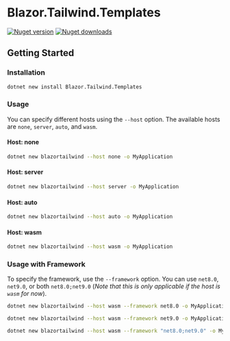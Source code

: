 # Blazor.Tailwind.Templates

[![Nuget version](https://img.shields.io/nuget/v/Blazor.Tailwind.Templates?color=ff4081&label=nuget%20version&logo=nuget&style=flat-square)](https://www.nuget.org/packages/Blazor.Tailwind.Templates/)
[![Nuget downloads](https://img.shields.io/nuget/dt/Blazor.Tailwind.Templates?color=ff4081&label=nuget%20downloads&logo=nuget&style=flat-square)](https://www.nuget.org/packages/Blazor.Tailwind.Templates/)

## Getting Started

### Installation

```sh
dotnet new install Blazor.Tailwind.Templates
```

### Usage

You can specify different hosts using the `--host` option. The available hosts are `none`, `server`, `auto`, and `wasm`.

#### Host: none

```sh
dotnet new blazortailwind --host none -o MyApplication
```

#### Host: server

```sh
dotnet new blazortailwind --host server -o MyApplication
```

#### Host: auto

```sh
dotnet new blazortailwind --host auto -o MyApplication
```

#### Host: wasm

```sh
dotnet new blazortailwind --host wasm -o MyApplication
```

### Usage with Framework

To specify the framework, use the `--framework` option. You can use `net8.0`, `net9.0`, or both `net8.0;net9.0` (*Note that this is only applicable if the host is `wasm` for now*).

```sh
dotnet new blazortailwind --host wasm --framework net8.0 -o MyApplication
```

```sh
dotnet new blazortailwind --host wasm --framework net9.0 -o MyApplication
```

```sh
dotnet new blazortailwind --host wasm --framework "net8.0;net9.0" -o MyApplication
```
